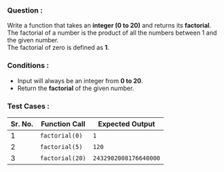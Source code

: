 ### Question :  
Write a function that takes an **integer (0 to 20)** and returns its **factorial**.  
The factorial of a number is the product of all the numbers between 1 and the given number.  
The factorial of zero is defined as **1**.  

### Conditions :  
- Input will always be an integer from **0 to 20**.  
- Return the **factorial** of the given number.  

### Test Cases :  

**Sr. No.** | **Function Call**         | **Expected Output**  
--------|-------------------------------|----------------------------  
1       | `factorial(0)`                | `1`  
2       | `factorial(5)`                | `120`  
3       | `factorial(20)`               | `2432902008176640000`  
